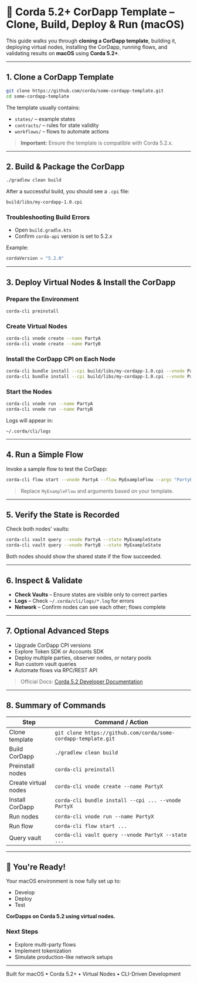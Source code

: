 # 🧭 Corda 5.2+ CorDapp Template – Clone, Build, Deploy & Run (macOS)

This guide walks you through **cloning a CorDapp template**, building it, deploying virtual nodes, installing the CorDapp, running flows, and validating results on **macOS** using **Corda 5.2+**.

---

## 1. Clone a CorDapp Template

```bash
git clone https://github.com/corda/some-cordapp-template.git
cd some-cordapp-template
```

The template usually contains:

- `states/` – example states  
- `contracts/` – rules for state validity  
- `workflows/` – flows to automate actions  

> **Important:** Ensure the template is compatible with Corda 5.2.x.

---

## 2. Build & Package the CorDapp

```bash
./gradlew clean build
```

After a successful build, you should see a `.cpi` file:

```bash
build/libs/my-cordapp-1.0.cpi
```

### Troubleshooting Build Errors

- Open `build.gradle.kts`  
- Confirm `corda-api` version is set to 5.2.x  

Example:

```kotlin
cordaVersion = "5.2.0"
```

---

## 3. Deploy Virtual Nodes & Install the CorDapp

### Prepare the Environment

```bash
corda-cli preinstall
```

### Create Virtual Nodes

```bash
corda-cli vnode create --name PartyA
corda-cli vnode create --name PartyB
```

### Install the CorDapp CPI on Each Node

```bash
corda-cli bundle install --cpi build/libs/my-cordapp-1.0.cpi --vnode PartyA
corda-cli bundle install --cpi build/libs/my-cordapp-1.0.cpi --vnode PartyB
```

### Start the Nodes

```bash
corda-cli vnode run --name PartyA
corda-cli vnode run --name PartyB
```

Logs will appear in:

```
~/.corda/cli/logs
```

---

## 4. Run a Simple Flow

Invoke a sample flow to test the CorDapp:

```bash
corda-cli flow start --vnode PartyA --flow MyExampleFlow --args "PartyB,100"
```

> Replace `MyExampleFlow` and arguments based on your template.

---

## 5. Verify the State is Recorded

Check both nodes' vaults:

```bash
corda-cli vault query --vnode PartyA --state MyExampleState
corda-cli vault query --vnode PartyB --state MyExampleState
```

Both nodes should show the shared state if the flow succeeded.

---

## 6. Inspect & Validate

- **Check Vaults** – Ensure states are visible only to correct parties  
- **Logs** – Check `~/.corda/cli/logs/*.log` for errors  
- **Network** – Confirm nodes can see each other; flows complete

---

## 7. Optional Advanced Steps

- Upgrade CorDapp CPI versions  
- Explore Token SDK or Accounts SDK  
- Deploy multiple parties, observer nodes, or notary pools  
- Run custom vault queries  
- Automate flows via RPC/REST API  

> Official Docs: [Corda 5.2 Developer Documentation](https://docs.corda.net/docs/corda-os/5.2/index.html)

---

## 8. Summary of Commands

| Step | Command / Action |
|------|-----------------|
| Clone template | `git clone https://github.com/corda/some-cordapp-template.git` |
| Build CorDapp | `./gradlew clean build` |
| Preinstall nodes | `corda-cli preinstall` |
| Create virtual nodes | `corda-cli vnode create --name PartyX` |
| Install CorDapp | `corda-cli bundle install --cpi ... --vnode PartyX` |
| Run nodes | `corda-cli vnode run --name PartyX` |
| Run flow | `corda-cli flow start ...` |
| Query vault | `corda-cli vault query --vnode PartyX --state ...` |

---

## 🎉 You're Ready!

Your macOS environment is now fully set up to:

- Develop  
- Deploy  
- Test  

**CorDapps on Corda 5.2 using virtual nodes.**

### Next Steps

- Explore multi-party flows  
- Implement tokenization  
- Simulate production-like network setups

---

Built for macOS • Corda 5.2+ • Virtual Nodes • CLI-Driven Development
